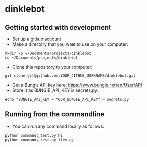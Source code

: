 # dinklebot


## Getting started with development

- Set up a github account
- Make a directory that you want to use on your computer:

```
mkdir -p ~/Documents/projects/dinklebot
cd ~/Documents/projects/dinklebot
```

- Clone this repository to your computer:

```
git clone git@github.com:YOUR_GITHUB_USERNAME/dinklebot.git
```

- Get a Bungie API key here: https://www.bungie.net/en/User/API
- Store it as BUNGIE_API_KEY in secrets.py:

```
echo "BUNGIE_API_KEY = YOUR_BUNGIE_API_KEY" > secrets.py
```

## Running from the commandline
- You can run any command locally as follows:

```
python commands_test.py hi
python commands_test.py item gj
```
